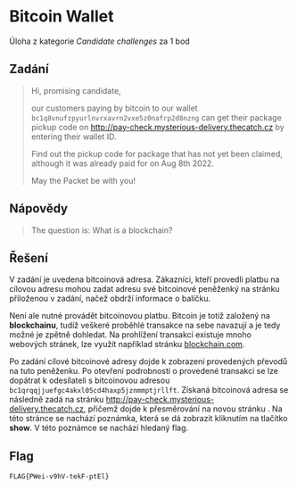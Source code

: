 # Bitcoin Wallet
Úloha z kategorie *Candidate challenges* za 1 bod

## Zadání

> Hi, promising candidate,
>
> our customers paying by bitcoin to our wallet `bc1q8vnufzpyurlnvrxavrn2vxe5z0nafrp2d8nzng` can get their package pickup code on http://pay-check.mysterious-delivery.thecatch.cz by entering their wallet ID.
>
> Find out the pickup code for package that has not yet been claimed, although it was already paid for on Aug 8th 2022.
>
> May the Packet be with you!

## Nápovědy

> The question is: What is a blockchain?

## Řešení

V zadání je uvedena bitcoinová adresa. Zákazníci, kteří provedli platbu na cílovou adresu mohou zadat adresu své bitcoinové peněženký na stránku přiloženou v zadání, načež obdrží informace o balíčku.

Není ale nutné provádět bitcoinovou platbu. Bitcoin je totiž založený na **blockchainu**, tudíž veškeré proběhlé transakce na sebe navazují a je tedy možné je zpětně dohledat. Na prohlížení transakcí existuje mnoho webových stránek, lze využít například stránku [blockchain.com](https://www.blockchain.com/explorer).

Po zadání cílové bitcoinové adresy dojde k zobrazení provedených převodů na tuto peněženku. Po otevření podrobností o provedené transakci se lze dopátrat k odesílateli s bitcoinovou adresou `bc1qrqqjjuefgc4akxl05cd4haxp5jznmmptjrllft`. Získaná bitcoinová adresa se následně zadá na stránku http://pay-check.mysterious-delivery.thecatch.cz, přičemž dojde k přesměrování na novou stránku . Na této stránce se nachází poznámka, která se dá zobrazit kliknutím na tlačítko **show**. V této poznámce se nachází hledaný flag.

## Flag
`FLAG{PWei-v9hV-tekF-ptEl}`